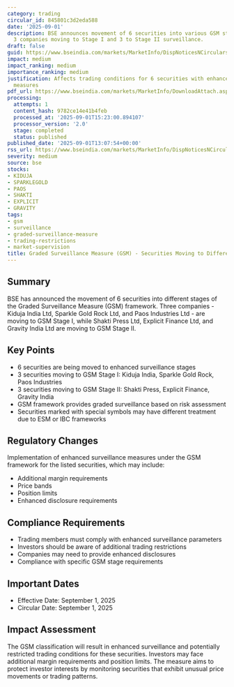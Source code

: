 ```yaml
---
category: trading
circular_id: 845801c3d2eda588
date: '2025-09-01'
description: BSE announces movement of 6 securities into various GSM stages, with
  3 companies moving to Stage I and 3 to Stage II surveillance.
draft: false
guid: https://www.bseindia.com/markets/MarketInfo/DispNoticesNCirculars.aspx?Noticeid={C637C823-6C52-40B3-A858-6A1543FB1EA8}&noticeno=20250901-42&dt=09/01/2025&icount=42&totcount=47&flag=0
impact: medium
impact_ranking: medium
importance_ranking: medium
justification: Affects trading conditions for 6 securities with enhanced surveillance
  measures
pdf_url: https://www.bseindia.com/markets/MarketInfo/DownloadAttach.aspx?id=20250901-42&attachedId=5c5ba113-c20d-4a68-b734-c35345209573
processing:
  attempts: 1
  content_hash: 9782ce14e41b4feb
  processed_at: '2025-09-01T15:23:00.894107'
  processor_version: '2.0'
  stage: completed
  status: published
published_date: '2025-09-01T13:07:54+00:00'
rss_url: https://www.bseindia.com/markets/MarketInfo/DispNoticesNCirculars.aspx?Noticeid={C637C823-6C52-40B3-A858-6A1543FB1EA8}&noticeno=20250901-42&dt=09/01/2025&icount=42&totcount=47&flag=0
severity: medium
source: bse
stocks:
- KIDUJA
- SPARKLEGOLD
- PAOS
- SHAKTI
- EXPLICIT
- GRAVITY
tags:
- gsm
- surveillance
- graded-surveillance-measure
- trading-restrictions
- market-supervision
title: Graded Surveillance Measure (GSM) - Securities Moving to Different GSM Stages
---
```


## Summary

BSE has announced the movement of 6 securities into different stages of the Graded Surveillance Measure (GSM) framework. Three companies - Kiduja India Ltd, Sparkle Gold Rock Ltd, and Paos Industries Ltd - are moving to GSM Stage I, while Shakti Press Ltd, Explicit Finance Ltd, and Gravity India Ltd are moving to GSM Stage II.

## Key Points

- 6 securities are being moved to enhanced surveillance stages
- 3 securities moving to GSM Stage I: Kiduja India, Sparkle Gold Rock, Paos Industries
- 3 securities moving to GSM Stage II: Shakti Press, Explicit Finance, Gravity India
- GSM framework provides graded surveillance based on risk assessment
- Securities marked with special symbols may have different treatment due to ESM or IBC frameworks

## Regulatory Changes

Implementation of enhanced surveillance measures under the GSM framework for the listed securities, which may include:
- Additional margin requirements
- Price bands
- Position limits
- Enhanced disclosure requirements

## Compliance Requirements

- Trading members must comply with enhanced surveillance parameters
- Investors should be aware of additional trading restrictions
- Companies may need to provide enhanced disclosures
- Compliance with specific GSM stage requirements

## Important Dates

- Effective Date: September 1, 2025
- Circular Date: September 1, 2025

## Impact Assessment

The GSM classification will result in enhanced surveillance and potentially restricted trading conditions for these securities. Investors may face additional margin requirements and position limits. The measure aims to protect investor interests by monitoring securities that exhibit unusual price movements or trading patterns.